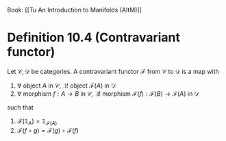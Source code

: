 Book: [[Tu An Introduction to Manifolds (AItM)]]
# Definition 10.4 (Contravariant functor)
Let $\mathcal{C},\mathcal{D}$ be categories.
A contravariant functor $\mathcal{F}$ from $\mathcal{C}$ to $\mathcal{D}$ is a map with
1. $\forall$ object $A$ in $\mathcal{C}$, $\exists!$ object $\mathcal{F}(A)$ in $\mathcal{D}$
2. $\forall$ morphism $f:A\to B$ in $\mathcal{C}$, $\exists!$ morphism $\mathcal{F}(f):\mathcal{F}(B)\to \mathcal{F}(A)$ in $\mathcal{D}$

such that
1. $\mathcal{F}(\mathbb{1}_{A})=\mathbb{1}_{\mathcal{F}(A)}$
2. $\mathcal{F}(f\circ g)=\mathcal{F}(g)\circ \mathcal{F}(f)$